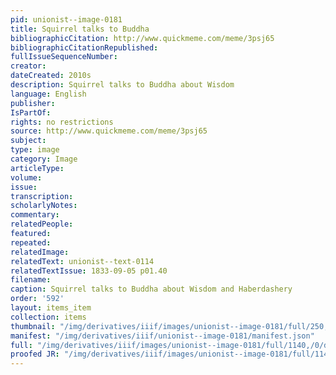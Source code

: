 ```yaml
---
pid: unionist--image-0181
title: Squirrel talks to Buddha
bibliographicCitation: http://www.quickmeme.com/meme/3psj65
bibliographicCitationRepublished: 
fullIssueSequenceNumber: 
creator: 
dateCreated: 2010s
description: Squirrel talks to Buddha about Wisdom
language: English
publisher: 
IsPartOf: 
rights: no restrictions
source: http://www.quickmeme.com/meme/3psj65
subject: 
type: image
category: Image
articleType: 
volume: 
issue: 
transcription: 
scholarlyNotes: 
commentary: 
relatedPeople: 
featured: 
repeated: 
relatedImage: 
relatedText: unionist--text-0114
relatedTextIssue: 1833-09-05 p01.40
filename: 
caption: Squirrel talks to Buddha about Wisdom and Haberdashery
order: '592'
layout: items_item
collection: items
thumbnail: "/img/derivatives/iiif/images/unionist--image-0181/full/250,/0/default.jpg"
manifest: "/img/derivatives/iiif/unionist--image-0181/manifest.json"
full: "/img/derivatives/iiif/images/unionist--image-0181/full/1140,/0/default.jpg"
proofed JR: "/img/derivatives/iiif/images/unionist--image-0181/full/1140,/0/default.jpg"
---
```

